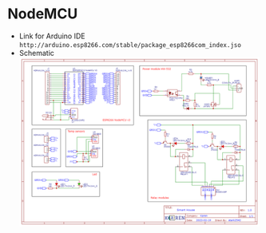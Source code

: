 # NodeMCU

* Link for Arduino IDE `http://arduino.esp8266.com/stable/package_esp8266com_index.jso`
* Schematic  
![Иллюстрация к проекту](https://github.com/swat121/NodeMCU/raw/master/Schematic_ESP8266_2023-02-22.png)
